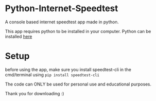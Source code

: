 # Python-Internet-Speedtest
A console based internet speedtest app made in python. 

This app requires python to be installed in your computer. Python can be installed [here](https://www.python.org/downloads)

# Setup
before using the app, make sure you install speedtest-cli in the cmd/terminal using `pip install speedtest-cli`

The code can ONLY be used for personal use and educational purposes.

Thank you for downloading :)
